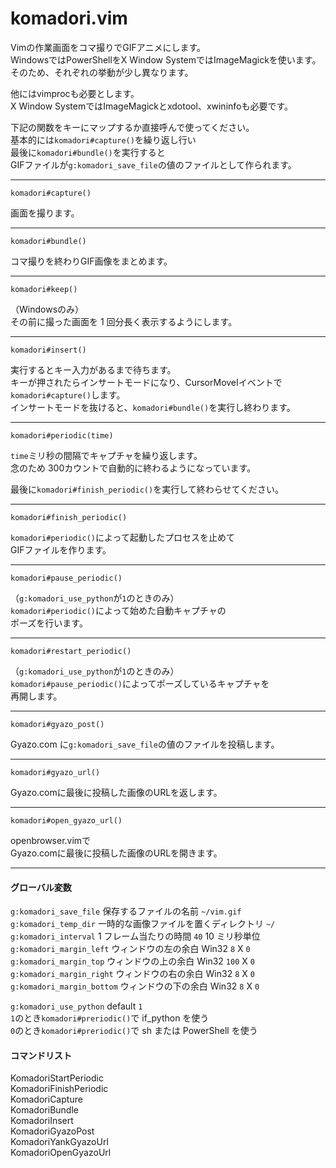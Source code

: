 komadori.vim
============

Vimの作業画面をコマ撮りでGIFアニメにします。  
WindowsではPowerShellをX Window SystemではImageMagickを使います。  
そのため、それぞれの挙動が少し異なります。  

他にはvimprocも必要とします。  
X Window SystemではImageMagickとxdotool、xwininfoも必要です。  

下記の関数をキーにマップするか直接呼んで使ってください。  
基本的には`komadori#capture()`を繰り返し行い  
最後に`komadori#bundle()`を実行すると  
GIFファイルが`g:komadori_save_file`の値のファイルとして作られます。  


---

```
komadori#capture()
```

画面を撮ります。  

---

```
komadori#bundle()
```

コマ撮りを終わりGIF画像をまとめます。  

---

```
komadori#keep()
```

（Windowsのみ）  
その前に撮った画面を 1 回分長く表示するようにします。  

---

```
komadori#insert()
```

実行するとキー入力があるまで待ちます。  
キーが押されたらインサートモードになり、CursorMoveIイベントで`komadori#capture()`します。  
インサートモードを抜けると、`komadori#bundle()`を実行し終わります。  

---

```
komadori#periodic(time)
```

`time`ミリ秒の間隔でキャプチャを繰り返します。  
念のため 300カウントで自動的に終わるようになっています。  

最後に`komadori#finish_periodic()`を実行して終わらせてください。  

---

```
komadori#finish_periodic()
```

`komadori#periodic()`によって起動したプロセスを止めて  
GIFファイルを作ります。  

---

```
komadori#pause_periodic()
```

（`g:komadori_use_python`が`1`のときのみ）  
`komadori#periodic()`によって始めた自動キャプチャの  
ポーズを行います。  

---

```
komadori#restart_periodic()
```

（`g:komadori_use_python`が`1`のときのみ）  
`komadori#pause_periodic()`によってポーズしているキャプチャを  
再開します。  

---

```
komadori#gyazo_post()
```

Gyazo.com に`g:komadori_save_file`の値のファイルを投稿します。  

---

```
komadori#gyazo_url()
```

Gyazo.comに最後に投稿した画像のURLを返します。  

---

```
komadori#open_gyazo_url()
```

openbrowser.vimで  
Gyazo.comに最後に投稿した画像のURLを開きます。  

---

#### グローバル変数

 `g:komadori_save_file`     保存するファイルの名前 `~/vim.gif`  
 `g:komadori_temp_dir`      一時的な画像ファイルを置くディレクトリ `~/`  
 `g:komadori_interval`      1 フレーム当たりの時間 `40` 10 ミリ秒単位  
 `g:komadori_margin_left`   ウィンドウの左の余白  Win32 `8`   X  `0`  
 `g:komadori_margin_top`    ウィンドウの上の余白  Win32 `100` X  `0`  
 `g:komadori_margin_right`  ウィンドウの右の余白  Win32 `8`   X  `0`  
 `g:komadori_margin_bottom` ウィンドウの下の余白  Win32 `8`   X  `0`  
 
 `g:komadori_use_python` default `1`  
 `1`のとき`komadori#preriodic()`で if_python を使う  
 `0`のとき`komadori#preriodic()`で sh または PowerShell を使う  

#### コマンドリスト

 KomadoriStartPeriodic   
 KomadoriFinishPeriodic  
 KomadoriCapture         
 KomadoriBundle          
 KomadoriInsert          
 KomadoriGyazoPost       
 KomadoriYankGyazoUrl    
 KomadoriOpenGyazoUrl    
